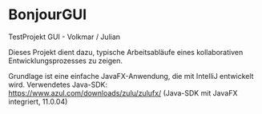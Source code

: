# BonjourGUI
TestProjekt GUI - Volkmar / Julian 

Dieses Projekt dient dazu, typische Arbeitsabläufe eines kollaborativen Entwicklungsprozesses zu zeigen. 

Grundlage ist eine einfache JavaFX-Anwendung, die mit IntelliJ entwickelt wird. 
Verwendetes Java-SDK: https://www.azul.com/downloads/zulu/zulufx/ (Java-SDK mit JavaFX integriert, 11.0.04) 
